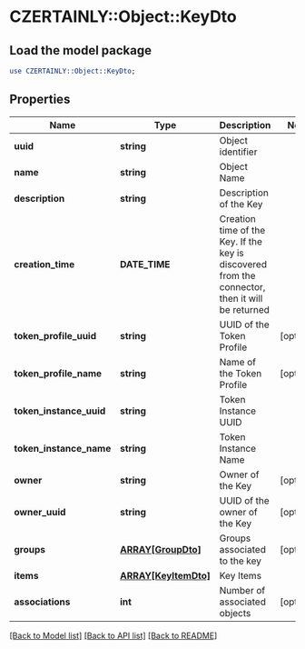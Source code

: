# CZERTAINLY::Object::KeyDto

## Load the model package
```perl
use CZERTAINLY::Object::KeyDto;
```

## Properties
Name | Type | Description | Notes
------------ | ------------- | ------------- | -------------
**uuid** | **string** | Object identifier | 
**name** | **string** | Object Name | 
**description** | **string** | Description of the Key | 
**creation_time** | **DATE_TIME** | Creation time of the Key. If the key is discovered from the connector, then it will be returned | 
**token_profile_uuid** | **string** | UUID of the Token Profile | [optional] 
**token_profile_name** | **string** | Name of the Token Profile | [optional] 
**token_instance_uuid** | **string** | Token Instance UUID | 
**token_instance_name** | **string** | Token Instance Name | 
**owner** | **string** | Owner of the Key | [optional] 
**owner_uuid** | **string** | UUID of the owner of the Key | [optional] 
**groups** | [**ARRAY[GroupDto]**](GroupDto.md) | Groups associated to the key | [optional] 
**items** | [**ARRAY[KeyItemDto]**](KeyItemDto.md) | Key Items | 
**associations** | **int** | Number of associated objects | [optional] 

[[Back to Model list]](../README.md#documentation-for-models) [[Back to API list]](../README.md#documentation-for-api-endpoints) [[Back to README]](../README.md)


